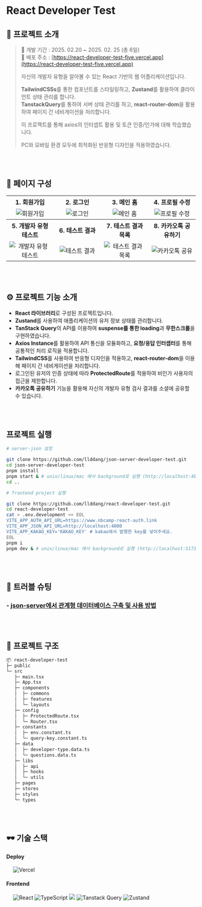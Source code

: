 # React Developer Test

## 💬 프로젝트 소개
> 📅 개발 기간 : 2025. 02.20 ~ 2025. 02. 25 (총 6일) <br/>
> 🔗 배포 주소 : [https://react-developer-test-five.vercel.app](https://react-developer-test-five.vercel.app) <br/>
> 
> 자신의 개발자 유형을 알아볼 수 있는 React 기반의 웹 어플리케이션입니다. <br/>
>
> **TailwindCSSs**를 통한 컴포넌트를 스타일링하고, **Zustand**를 활용하여 클라이언트 상태 관리를 합니다. <br/>
> **TanstackQuery**를 통하여 서버 상태 관리를 하고, **react-router-dom**을 활용하여 페이지 간 네비게이션을 처리합니다. <br/>
>
> 이 프로젝트를 통해 axios의 인터셉트 활용 및 토큰 인증/인가에 대해 학습했습니다. <br/>
>
> PC와 모바일 환경 모두에 최적화된 반응형 디자인을 적용하였습니다.

<br/>
<br/>

## 📑 페이지 구성
<table width="100%">
  <tr>
    <th style="text-align:center" width="25%"><b>1. 회원가입</b></th>
    <th style="text-align:center" width="25%"><b>2. 로그인</b></th>
    <th style="text-align:center" width="25%"><b>3. 메인 홈</b></th>
    <th style="text-align:center" width="25%"><b>4. 프로필 수정</b></th>
  </tr>
  <tr>
    <td style="text-align:center"><img src="https://github.com/user-attachments/assets/8e48147a-4b71-46e9-a849-eebc97adaba1" alt="회원가입" /></td>
    <td style="text-align:center"><img src="https://github.com/user-attachments/assets/5cb2bbcb-4ff9-4faa-af6b-5d826073588c" alt="로그인" /></td>
    <td style="text-align:center"><img src="https://github.com/user-attachments/assets/f7ad2dfa-28f1-4a69-bbd6-5fe27fecc79b" alt="메인 홈" /></td>
    <td style="text-align:center"><img src="https://github.com/user-attachments/assets/df6b4a85-a259-4f90-9550-b699448bd466" alt="프로필 수정" /></td>
  </tr>
  <tr>
    <th style="text-align:center"><b>5. 개발자 유형 테스트</b></th>
    <th style="text-align:center"><b>6. 테스트 결과</b></th>
    <th style="text-align:center"><b>7. 테스트 결과 목록</b></th>
    <th style="text-align:center"><b>8. 카카오톡 공유하기</b></th>
  </tr>
  <tr>
    <td style="text-align:center"><img src="https://github.com/user-attachments/assets/3587344a-5a2b-4a44-a970-bc5e153dc92f" alt="개발자 유형 테스트" /></td>
    <td style="text-align:center"><img src="https://github.com/user-attachments/assets/dfd291d6-743e-4cce-b542-0c0416fa60fe" alt="테스트 결과" /></td>
    <td style="text-align:center"><img src="https://github.com/user-attachments/assets/0af82acc-08ba-430d-8749-672e70dab814" alt="테스트 결과 목록" /></td>
    <td style="text-align:center"><img src="https://github.com/user-attachments/assets/aa32f75a-2081-4b03-8eb6-df7bde45149f" alt="카카오톡 공유" /></td>
  </tr>
</table>
<br/>
<br/>

## ⚙ 프로젝트 기능 소개
- **React 라이브러리**로 구성된 프로젝트입니다.
- **Zustand**를 사용하여 애플리케이션의 유저 정보 상태를 관리합니다.
- **TanStack Query**의 API를 이용하여 **suspense를 통한 loading**과 **무한스크롤**을 구현하였습니다.
- **Axios Instance**를 활용하여 API 통신을 모듈화하고, **요청/응답 인터셉터**를 통해 공통적인 처리 로직을 적용합니다.
- **TailwindCSS**를 사용하여 반응형 디자인을 적용하고, **react-router-dom**을 이용해 페이지 간 네비게이션을 처리합니다.
- 로그인된 유저의 인증 상태에 따라 **ProtectedRoute**를 적용하여 비인가 사용자의 접근을 제한합니다.
- **카카오톡 공유하기** 기능을 활용해 자신의 개발자 유형 검사 결과를 소셜에 공유할 수 있습니다.

<br/>
<br/>

## 프로젝트 실행
```sh
# server-json 설정

git clone https://github.com/llddang/json-server-developer-test.git
cd json-server-developer-test
pnpm install
pnpm start & # unix/linux/mac 에서 background로 실행 (http://localhost:4000)
cd ..

# frontend project 실행

git clone https://github.com/llddang/react-developer-test.git
cd react-developer-test
cat > .env.development << EOL
VITE_APP_AUTH_API_URL=https://www.nbcamp-react-auth.link
VITE_APP_JSON_API_URL=http://localhost:4000
VITE_APP_KAKAO_KEY='KAKAO_KEY' # kakao에서 발행한 key를 넣어주세요.
EOL
pnpm i
pnpm dev & # unix/linux/mac 에서 background로 실행 (http://localhost:5173/)
```

<br/>
<br/>

## 🚀 트러블 슈팅
### - [json-server에서 관계형 데이터베이스 구축 및 사용 방법](https://llddang-blog.tistory.com/78)

<br/>
<br/>

## 📁 프로젝트 구조

```markdown
📦 react-developer-test
├─ public
└─ src
   ├─ main.tsx
   ├─ App.tsx
   ├─ components
   │  ├─ commons
   │  ├─ features
   │  └─ layouts
   ├─ config
   │  ├─ ProtectedRoute.tsx
   │  └─ Router.tsx
   ├─ constants
   │  ├─ env.constant.ts
   │  └─ query-key.constant.ts
   ├─ data
   │  ├─ developer-type.data.ts
   │  └─ questions.data.ts
   ├─ libs
   │  ├─ api
   │  ├─ hooks
   │  └─ utils
   ├─ pages
   ├─ stores
   ├─ styles
   └─ types
```

<br/>
<br/>

## 🕶️ 기술 스택
#### **Deploy** <br/>
 &emsp; <img src="https://img.shields.io/badge/Vercel-000000?style=for-the-badge&logo=vercel&logoColor=white" alt="Vercel"/>

#### **Frontend** <br/>
 &emsp; <img src="https://img.shields.io/badge/React_18.3.1-087ea4?style=for-the-badge&logo=React&logoColor=white" alt="React"/> 
 <img src="https://img.shields.io/badge/TypeScript-3178C6.svg?style=for-the-badge&logo=TypeScript&logoColor=white" alt="TypeScript"/> 
 <img src="https://img.shields.io/badge/Tailwind CSS-06B6D4?style=for-the-badge&amp;logo=Tailwind CSS&amp;logoColor=white" /> 
 <img src="https://img.shields.io/badge/Tanstack_Query-FF4154?style=for-the-badge&logo=react-query&logoColor=white" alt="Tanstack Query" /> 
 <img src="https://img.shields.io/badge/Zustand-FF9900?style=for-the-badge&logo=zustand" alt="Zustand" />
 
<br/>
<br/>

